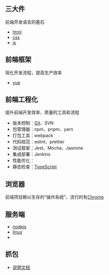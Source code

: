 ## 三大件

前端开发语言的基石

- [html](docs/base/README.md)
- [css](docs/base/css/README.md)
- [js](docs/base/js/README.md)

## 前端框架

简化开发流程，提高生产效率

- [vue](docs/vue/README.md)

## 前端工程化

提升前端开发效率、质量的工具和流程

- 版本控制：[Git](docs/git/README.md)、SVN
- 包管理器：npm、pnpm、yarn
- 打包工具：webpack
- 代码规范：eslint、prettier
- 测试框架：Jest、Mocha、Jasmine
- 集成部署：Jenkins
- 性能优化：
- 静态检查：[TypeScript](docs/ts/README.md)

## 浏览器

前端项目赖以生存的“操作系统”，流行的有[Chrome](docs/chrome/README.md)

## 服务端

- [nodejs](docs/nodejs/README.md)
- [linux](docs/linux/README.md)
-

## 抓包

- [说明文档](docs/抓包/README.md)
